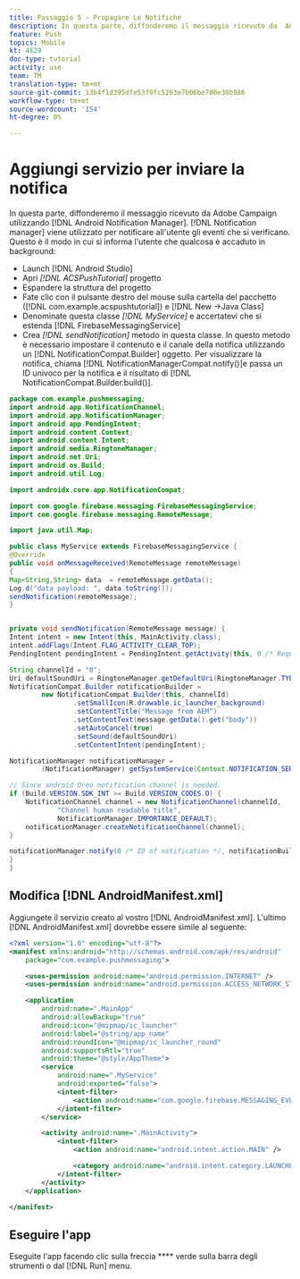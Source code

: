 ```yaml
---
title: Passaggio 5 - Propagare Le Notifiche
description: In questa parte, diffonderemo il messaggio ricevuto da  Adobe Campaign utilizzando Android Notification Manager.Firebase
feature: Push
topics: Mobile
kt: 4829
doc-type: tutorial
activity: use
team: TM
translation-type: tm+mt
source-git-commit: 13b4f1d395dfe53f9fc5263e7b06be700e30b986
workflow-type: tm+mt
source-wordcount: '154'
ht-degree: 0%

---
```


# Aggiungi servizio per inviare la notifica

In questa parte, diffonderemo il messaggio ricevuto da  Adobe Campaign utilizzando [!DNL Android Notification Manager]. [!DNL Notification manager] viene utilizzato per notificare all&#39;utente gli eventi che si verificano.
Questo è il modo in cui si informa l&#39;utente che qualcosa è accaduto in background:

* Launch [!DNL Android Studio]
* Apri *[!DNL ACSPushTutorial]* progetto
* Espandere la struttura del progetto
* Fate clic con il pulsante destro del mouse sulla cartella del pacchetto ([!DNL com.example.acspushtutorial]) e [!DNL New ->Java Class]
* Denominate questa classe *[!DNL MyService]* e accertatevi che si estenda [!DNL FirebaseMessagingService]
* Crea *[!DNL sendNotification]* metodo in questa classe. In questo metodo è necessario impostare il contenuto e il canale della notifica utilizzando un [!DNL NotificationCompat.Builder] oggetto. Per visualizzare la notifica, chiama [!DNL NotificationManagerCompat.notify()]e passa un ID univoco per la notifica e il risultato di [!DNL NotificationCompat.Builder.build()].

<!--
Removed `{.line-numbers}` below
-->

```java
package com.example.pushmessaging;
import android.app.NotificationChannel;
import android.app.NotificationManager;
import android.app.PendingIntent;
import android.content.Context;
import android.content.Intent;
import android.media.RingtoneManager;
import android.net.Uri;
import android.os.Build;
import android.util.Log;

import androidx.core.app.NotificationCompat;

import com.google.firebase.messaging.FirebaseMessagingService;
import com.google.firebase.messaging.RemoteMessage;

import java.util.Map;

public class MyService extends FirebaseMessagingService {
@Override
public void onMessageReceived(RemoteMessage remoteMessage)
{
Map<String,String> data  = remoteMessage.getData();
Log.d("data payload: ", data.toString());
sendNotification(remoteMessage);
}


private void sendNotification(RemoteMessage message) {
Intent intent = new Intent(this, MainActivity.class);
intent.addFlags(Intent.FLAG_ACTIVITY_CLEAR_TOP);
PendingIntent pendingIntent = PendingIntent.getActivity(this, 0 /* Request code */, intent, PendingIntent.FLAG_ONE_SHOT);

String channelId = "0";
Uri defaultSoundUri = RingtoneManager.getDefaultUri(RingtoneManager.TYPE_NOTIFICATION);
NotificationCompat.Builder notificationBuilder =
        new NotificationCompat.Builder(this, channelId)
                .setSmallIcon(R.drawable.ic_launcher_background)
                .setContentTitle("Message from AEM")
                .setContentText(message.getData().get("body"))
                .setAutoCancel(true)
                .setSound(defaultSoundUri)
                .setContentIntent(pendingIntent);

NotificationManager notificationManager =
        (NotificationManager) getSystemService(Context.NOTIFICATION_SERVICE);

// Since android Oreo notification channel is needed.
if (Build.VERSION.SDK_INT >= Build.VERSION_CODES.O) {
    NotificationChannel channel = new NotificationChannel(channelId,
            "Channel human readable title",
            NotificationManager.IMPORTANCE_DEFAULT);
    notificationManager.createNotificationChannel(channel);
}

notificationManager.notify(0 /* ID of notification */, notificationBuilder.build());
}
}
```

## Modifica [!DNL AndroidManifest.xml]

Aggiungete il servizio creato al vostro [!DNL AndroidManifest.xml]. L&#39;ultimo [!DNL AndroidManifest.xml] dovrebbe essere simile al seguente:

<!--
Removed `{.line-numbers}` below
-->

```xml
<?xml version="1.0" encoding="utf-8"?>
<manifest xmlns:android="http://schemas.android.com/apk/res/android"
    package="com.example.pushmessaging">

    <uses-permission android:name="android.permission.INTERNET" />
    <uses-permission android:name="android.permission.ACCESS_NETWORK_STATE" />

    <application
        android:name=".MainApp"
        android:allowBackup="true"
        android:icon="@mipmap/ic_launcher"
        android:label="@string/app_name"
        android:roundIcon="@mipmap/ic_launcher_round"
        android:supportsRtl="true"
        android:theme="@style/AppTheme">
        <service
            android:name=".MyService"
            android:exported="false">
            <intent-filter>
                <action android:name="com.google.firebase.MESSAGING_EVENT" />
            </intent-filter>
        </service>

        <activity android:name=".MainActivity">
            <intent-filter>
                <action android:name="android.intent.action.MAIN" />

                <category android:name="android.intent.category.LAUNCHER" />
            </intent-filter>
        </activity>
    </application>

</manifest>
```

## Eseguire l&#39;app

Eseguite l&#39;app facendo clic sulla freccia **** verde sulla barra degli strumenti o dal [!DNL Run] menu.
